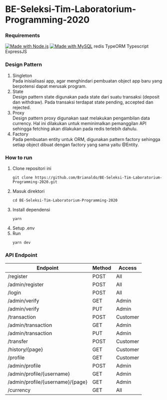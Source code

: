 # BE-Seleksi-Tim-Laboratorium-Programming-2020

### Requirements
[![Made with Node.js](https://img.shields.io/badge/Node.js->=12-blue?logo=node.js&logoColor=white)](https://nodejs.org "Go to Node.js homepage")
[![Made with MySQL](https://img.shields.io/badge/MySQL->=5.7-blue?logo=mysql&logoColor=white)](https://www.mysql.com/ "Go to MySQL homepage")
redis
TypeORM
Typescript
ExpressJS

### Design Pattern
1. Singleton <br />
   Pada inisialisasi app, agar menghindari pembuatan object app baru yang berpotensi dapat merusak program.
2. State  <br />
   Design pattern state digunakan pada state dari suatu transaksi (deposit dan withdraw). Pada transaksi terdapat state pending, accepted dan rejected.
3. Proxy  <br />
   Design pattern proxy digunakan saat melakukan pengambilan data currency. Hal ini dilakukan untuk meminimalkan pemanggilan API sehingga fetching akan dilakukan pada redis terlebih dahulu.
4. Factory  <br />
   Pada pembuatan entity untuk ORM, digunakan pattern factory sehingga setiap object dibuat dengan factory yang sama yaitu @Entity.

### How to run
1. Clone repositori ini
    ```
    git clone https://github.com/Brianaldo/BE-Seleksi-Tim-Laboratorium-Programming-2020.git
    ```
2. Masuk direktori
    ```
    cd BE-Seleksi-Tim-Laboratorium-Programming-2020
    ```
3. Install dependensi
    ```
    yarn
    ```
4. Setup .env
5. Run
    ```
    yarn dev
    ```
    
### API Endpoint

| Endpoint                         | Method    | Access          |
|----------------------------------|-----------|-----------------|
| /register                        | POST      | All             |
| /admin/register                  | POST      | All             |
| /login                           | POST      | All             |
| /admin/verify                    | GET       | Admin           |
| /admin/verify                    | PUT       | Admin           |
| /transaction                     | POST      | Customer        |
| /admin/transaction               | GET       | Admin           |
| /admin/transaction               | PUT       | Admin           |
| /transfer                        | POST      | Customer        |
| /history/{page}                  | GET       | Customer        |
| /profile                         | GET       | Customer        |
| /admin/profile                   | POST      | Admin           |
| /admin/profile/{username}        | GET       | Admin           |
| /admin/profile/{username}/{page} | GET       | Admin           |
| /currency                        | GET       | All             |
